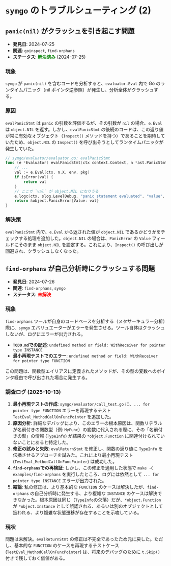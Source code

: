 # `symgo` のトラブルシューティング (2)

## `panic(nil)` がクラッシュを引き起こす問題

-   **発見日**: 2024-07-25
-   **関連**: `goinspect`, `find-orphans`
-   **ステータス**: <span style="color:green; font-weight:bold">解決済み</span> (2024-07-25)

### 現象

`symgo` が `panic(nil)` を含むコードを分析すると、`evaluator.Eval` 内で Go のランタイムパニック（nil ポインタ逆参照）が発生し、分析全体がクラッシュする。

### 原因

`evalPanicStmt` は `panic` の引数を評価するが、その引数が `nil` の場合、`e.Eval` は `object.NIL` を返す。しかし、`evalPanicStmt` の後続のコードは、この返り値が常に有効なオブジェクト（`Inspect()` メソッドを持つ）であることを期待していたため、`object.NIL` の `Inspect()` を呼び出そうとしてランタイムパニックが発生していた。

```go
// symgo/evaluator/evaluator.go: evalPanicStmt
func (e *Evaluator) evalPanicStmt(ctx context.Context, n *ast.PanicStmt, env *object.Environment, pkg *scan.PackageInfo) object.Object {
	// ...
	val := e.Eval(ctx, n.X, env, pkg)
	if isError(val) {
		return val
	}
	// ここで `val` が object.NIL になりうる
	e.logc(ctx, slog.LevelDebug, "panic statement evaluated", "value", val.Inspect()) // val.Inspect() でパニック
	return &object.PanicError{Value: val}
}
```

### 解決策

`evalPanicStmt` 内で、`e.Eval` から返された値が `object.NIL` であるかどうかをチェックする処理を追加した。`object.NIL` の場合は、`PanicError` の `Value` フィールドにそのまま `object.NIL` を設定する。これにより、`Inspect()` の呼び出しが回避され、クラッシュしなくなった。

## `find-orphans` が自己分析時にクラッシュする問題

-   **発見日**: 2024-07-26
-   **関連**: `find-orphans`, `symgo`
-   **ステータス**: <span style="color:red; font-weight:bold">未解決</span>

### 現象

`find-orphans` ツールが自身のコードベースを分析する（メタサーキュラー分析）際に、`symgo` エバリュエーターがエラーを発生させる。ツール自体はクラッシュしないが、ログにエラーが出力される。

-   **`TODO.md`での記述**: `undefined method or field: WithReceiver for pointer type INSTANCE`
-   **最小再現テストでのエラー**: `undefined method or field: WithReceiver for pointer type FUNCTION`

この問題は、関数型エイリアスに定義されたメソッドが、その型の変数へのポインタ経由で呼び出された場合に発生する。

### 調査ログ (2025-10-13)

1.  **最小再現テストの作成**: `symgo/evaluator/call_test.go` に、`... for pointer type FUNCTION` エラーを再現するテスト `TestEval_MethodCallOnFuncPointer` を追加した。
2.  **原因分析**: 詳細なデバッグにより、このエラーの根本原因は、関数リテラルが名前付きの関数型（例: `MyFunc`）の変数に代入される際に、その「名前付きの型」の情報 (`TypeInfo`) が結果の `*object.Function` に関連付けられていないことにあると特定した。
3.  **修正の試みと失敗**: `evalReturnStmt` を修正し、関数の返り値に `TypeInfo` を伝播させるアプローチを試みた。これにより最小再現テスト (`TestEval_MethodCallOnFuncPointer`) は成功した。
4.  **`find-orphans`での再検証**: しかし、この修正を適用した状態で `make -C examples/find-orphans` を実行したところ、ログには依然として `... for pointer type INSTANCE` エラーが出力された。
5.  **結論**: 私の修正は、より基本的な `FUNCTION` のケースは解決したが、`find-orphans` の自己分析時に発生する、より複雑な `INSTANCE` のケースは解決できなかった。根本原因は同じ（`TypeInfo`の欠落）だが、`*object.Function` が `*object.Instance` として誤認される、あるいは別のオブジェクトとして扱われる、より複雑な状態遷移が存在することを示唆している。

### 現状

問題は未解決。`evalReturnStmt` の修正は不完全であったため元に戻した。ただし、基本的な `FUNCTION` のケースを再現するテストケース (`TestEval_MethodCallOnFuncPointer`) は、将来のデバッグのために `t.Skip()` 付きで残しておく価値がある。